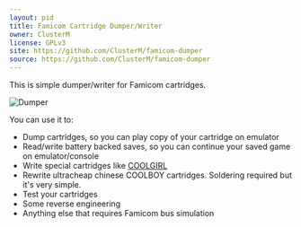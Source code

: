 ```yaml
---
layout: pid
title: Famicom Cartridge Dumper/Writer
owner: ClusterM
license: GPLv3
site: https://github.com/ClusterM/famicom-dumper
source: https://github.com/ClusterM/famicom-dumper
---
```

This is simple dumper/writer for Famicom cartridges.

![Dumper](https://github.com/ClusterM/famicom-dumper/raw/master/images/dumper.jpg)

You can use it to:
* Dump cartridges, so you can play copy of your cartridge on emulator
* Read/write battery backed saves, so you can continue your saved game on emulator/console
* Write special cartridges like [COOLGIRL](https://github.com/ClusterM/coolgirl-famicom-multicard)
* Rewrite ultracheap chinese COOLBOY cartridges. Soldering required but it's very simple.
* Test your cartridges
* Some reverse engineering
* Anything else that requires Famicom bus simulation
